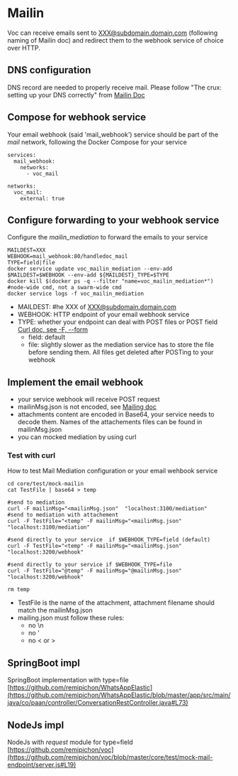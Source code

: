 # Mailin
Voc can receive emails sent to XXX@subdomain.domain.com (following naming of Mailin doc) and redirect them to the webhook service of choice over HTTP. 

## DNS configuration
DNS record are needed to properly receive mail. Please follow "The crux: setting up your DNS correctly" from [Mailin Doc](http://mailin.io/doc)

## Compose for webhook service
Your email webhook (said 'mail_webhook') service should be part of the _mail_ network, following the Docker Compose for your service
````
services:
  mail_webhook:
    networks:
      - voc_mail

networks:
  voc_mail:
    external: true
````

## Configure forwarding to your webhook service
Configure the _mailin_mediation_ to forward the emails to your service
``` 
MAILDEST=XXX                            
WEBHOOK=mail_webhook:80/handledoc_mail     
TYPE=field|file                         
docker service update voc_mailin_mediation --env-add $MAILDEST=$WEBHOOK --env-add ${MAILDEST}_TYPE=$TYPE
docker kill $(docker ps -q --filter "name=voc_mailin_mediation*")       #node-wide cmd, not a swarm-wide cmd
docker service logs -f voc_mailin_mediation
```
* MAILDEST: #he XXX of XXX@subdomain.domain.com
* WEBHOOK: HTTP endpoint of your email webhook service
* TYPE: whether your endpoint can deal with POST files or POST field [Curl doc, see -F, --form](https://curl.haxx.se/docs/manpage.html)
  * field: default
  * file: slightly slower as the mediation service has to store the file before sending them. All files get deleted after POSTing to your webhook


## Implement the email webhook
* your service webhook will receive POST request 
* mailinMsg.json is not encoded, see [Mailing doc](http://mailin.io/doc)
* attachments content are encoded in Base64, your service needs to decode them. Names of the attachements files can be found in mailinMsg.json
* you can mocked mediation by using curl 

### Test with curl

How to test Mail Mediation configuration or your email wehbook service
```` 
cd core/test/mock-mailin
cat TestFile | base64 > temp            

#send to mediation
curl -F mailinMsg="<mailinMsg.json"  "localhost:3100/mediation"
#send to mediation with attachement
curl -F TestFile="<temp" -F mailinMsg="<mailinMsg.json"  "localhost:3100/mediation"

#send directly to your service  if $WEBHOOK_TYPE=field (default)
curl -F TestFile="<temp" -F mailinMsg="<mailinMsg.json"  "localhost:3200/webhook"

#send directly to your service if $WEBHOOK_TYPE=file 
curl -F TestFile="@temp" -F mailinMsg="@mailinMsg.json"  "localhost:3200/webhook"

rm temp
````
* TestFile is the name of the attachment, attachment filename should match the mailinMsg.json
* mailing.json must follow these rules:
  * no  \n
  * no '
  * no < or >

## SpringBoot impl
SpringBoot implementation with type=file [https://github.com/remipichon/WhatsAppElastic](https://github.com/remipichon/WhatsAppElastic/blob/master/app/src/main/java/co/paan/controller/ConversationRestController.java#L73)

## NodeJs impl
NodeJs with _request_ module for type=field [https://github.com/remipichon/voc](https://github.com/remipichon/voc/blob/master/core/test/mock-mail-endpoint/server.js#L19)

